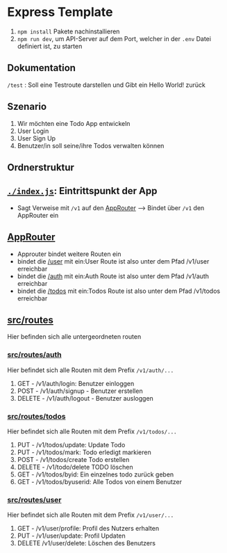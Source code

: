 # Express Template

1. `npm install` Pakete nachinstallieren
2. `npm run dev`, um API-Server auf dem Port, welcher in der `.env` Datei definiert ist, zu starten

## Dokumentation

`/test` : Soll eine Testroute darstellen und Gibt ein Hello World! zurück

## Szenario

1. Wir möchten eine Todo App entwickeln
2. User Login
3. User Sign Up
4. Benutzer/in soll seine/ihre Todos verwalten können

## Ordnerstruktur

## [`./index.js`](./index.js): Eintrittspunkt der App

- Sagt Verweise mit `/v1` auf den [AppRouter](./src/routes/index.js)
  --> Bindet über `/v1` den AppRouter ein

## [AppRouter](./src/routes/index.js)

- Approuter bindet weitere Routen ein
- bindet die [/user](./src/routes/user/index.js) mit ein:User Route ist also unter dem Pfad /v1/user erreichbar
- bindet die [/auth](./src/routes/auth/index.js) mit ein:Auth Route ist also unter dem Pfad /v1/auth erreichbar
- bindet die [/todos](./src/routes/todos/index.js) mit ein:Todos Route ist also unter dem Pfad /v1/todos erreichbar

## [src/routes](./src/routes)

Hier befinden sich alle untergeordneten routen

### [src/routes/auth](./src/routes/auth/index.js)

Hier befindet sich alle Routen mit dem Prefix `/v1/auth/...`

1. GET - /v1/auth/login: Benutzer einloggen
2. POST - /v1/auth/signup - Benutzer erstellen
3. DELETE - /v1/auth/logout - Benutzer ausloggen

### [src/routes/todos](./src/routes/todos/index.js)

Hier befindet sich alle Routen mit dem Prefix `/v1/todos/...`

1. PUT - /v1/todos/update: Update Todo
2. PUT - /v1/todos/mark: Todo erledigt markieren
3. POST - /v1/todos/create Todo erstellen
4. DELETE - /v1/todo/delete TODO löschen
5. GET - /v1/todos/byid: Ein einzelnes todo zurück geben
6. GET - /v1/todos/byuserid: Alle Todos von einem Benutzer

### [src/routes/user](./src/routes/user/index.js)

Hier befindet sich alle Routen mit dem Prefix `/v1/user/...`

1. GET - /v1/user/profile: Profil des Nutzers erhalten
2. PUT - /v1/user/update: Profil Updaten
3. DELETE /v1/user/delete: Löschen des Benutzers
